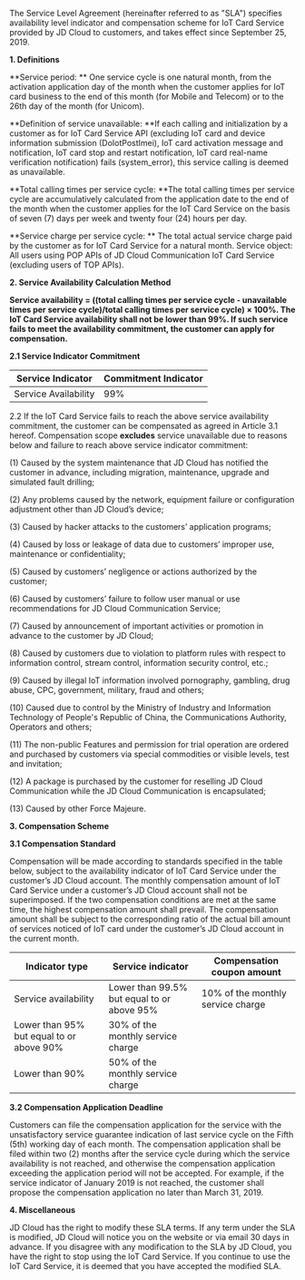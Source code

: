 The Service Level Agreement (hereinafter referred to as "SLA") specifies availability level indicator and compensation scheme for IoT Card Service provided by JD Cloud to customers, and takes effect since September 25, 2019.

**1. Definitions**

**Service period: ** One service cycle is one natural month, from the activation application day of the month when the customer applies for IoT card business to the end of this month (for Mobile and Telecom) or to the 26th day of the month (for Unicom).

**Definition of service unavailable: **If each calling and initialization by a customer as for IoT Card Service API (excluding IoT card and device information submission (DoIotPostImei), IoT card activation message and notification, IoT card stop and restart notification, IoT card real-name verification notification) fails (system_error), this service calling is deemed as unavailable.

**Total calling times per service cycle: **The total calling times per service cycle are accumulatively calculated from the application date to the end of the month when the customer applies for the IoT Card Service on the basis of seven (7) days per week and twenty four (24) hours per day.

**Service charge per service cycle: ** The total actual service charge paid by the customer as for IoT Card Service for a natural month. Service object: All users using POP APIs of JD Cloud Communication IoT Card Service (excluding users of TOP APIs).

**2. Service Availability Calculation Method**

**Service availability = ((total calling times per service cycle - unavailable times per service cycle)/total calling times per service cycle) × 100%. The IoT Card Service availability shall not be lower than 99%. If such service fails to meet the availability commitment, the customer can apply for compensation.**

**2.1 Service Indicator Commitment**

| Service Indicator   | Commitment Indicator |
| ---------- | -------- |
| Service Availability | 99%      |

 

2.2 If the IoT Card Service fails to reach the above service availability commitment, the customer can be compensated as agreed in Article 3.1 hereof. Compensation scope **excludes** service unavailable due to reasons below and failure to reach above service indicator commitment:

(1) Caused by the system maintenance that JD Cloud has notified the customer in advance, including migration, maintenance, upgrade and simulated fault drilling;

(2) Any problems caused by the network, equipment failure or configuration adjustment other than JD Cloud’s device;

(3) Caused by hacker attacks to the customers’ application programs;

(4) Caused by loss or leakage of data due to customers’ improper use, maintenance or confidentiality;

(5) Caused by customers’ negligence or actions authorized by the customer;

(6) Caused by customers’ failure to follow user manual or use recommendations for JD Cloud Communication Service;

(7) Caused by announcement of important activities or promotion in advance to the customer by JD Cloud;

(8) Caused by customers due to violation to platform rules with respect to information control, stream control, information security control, etc.;

(9) Caused by illegal IoT information involved pornography, gambling, drug abuse, CPC, government, military, fraud and others;

(10) Caused due to control by the Ministry of Industry and Information Technology of People's Republic of China, the Communications Authority, Operators and others;

(11) The non-public Features and permission for trial operation are ordered and purchased by customers via special commodities or visible levels, test and invitation;

(12) A package is purchased by the customer for reselling JD Cloud Communication while the JD Cloud Communication is encapsulated;

(13) Caused by other Force Majeure.

**3. Compensation Scheme**

**3.1 Compensation Standard**

Compensation will be made according to standards specified in the table below, subject to the availability indicator of IoT Card Service under the customer’s JD Cloud account. The monthly compensation amount of IoT Card Service under a customer’s JD Cloud account shall not be superimposed. If the two compensation conditions are met at the same time, the highest compensation amount shall prevail. The compensation amount shall be subject to the corresponding ratio of the actual bill amount of services noticed of IoT card under the customer’s JD Cloud account in the current month.

| Indicator type                  | Service indicator                     |Compensation coupon amount     |
| ------------------------- | ---------------------------- | ------------------ |
| Service availability                | Lower than 99.5% but equal to or above 95% | 10% of the monthly service charge |
| Lower than 95% but equal to or above 90% | 30% of the monthly service charge           |                    |
| Lower than 90%                  | 50% of the monthly service charge                    |

 

**3.2 Compensation Application Deadline**

Customers can file the compensation application for the service with the unsatisfactory service guarantee indication of last service cycle on the Fifth (5th) working day of each month. The compensation application shall be filed within two (2) months after the service cycle during which the service availability is not reached, and otherwise the compensation application exceeding the application period will not be accepted. For example, if the service indicator of January 2019 is not reached, the customer shall propose the compensation application no later than March 31, 2019.

**4. Miscellaneous**

JD Cloud has the right to modify these SLA terms. If any term under the SLA is modified, JD Cloud will notice you on the website or via email 30 days in advance. If you disagree with any modification to the SLA by JD Cloud, you have the right to stop using the IoT Card Service. If you continue to use the IoT Card Service, it is deemed that you have accepted the modified SLA.



